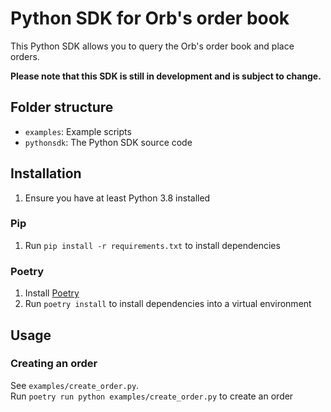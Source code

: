 # Python SDK for Orb's order book

This Python SDK allows you to query the Orb's order book and place orders.

**Please note that this SDK is still in development and is subject to change.**

## Folder structure

- `examples`: Example scripts
- `pythonsdk`: The Python SDK source code

## Installation

1. Ensure you have at least Python 3.8 installed

### Pip

1. Run `pip install -r requirements.txt` to install dependencies

### Poetry

1. Install [Poetry](https://python-poetry.org/docs/#installation)
1. Run `poetry install` to install dependencies into a virtual environment

## Usage

### Creating an order

See `examples/create_order.py`.  
Run `poetry run python examples/create_order.py` to create an order
